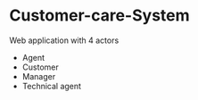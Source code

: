 # Customer-care-System
Web application with 4 actors
<ul>
  <li>Agent</li>
  <li>Customer</li>
  <li>Manager</li>
  <li>Technical agent</li>
</ul>
